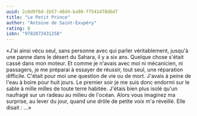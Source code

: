 ```yaml
---
uuid: 2c0d9f6d-1b57-48d4-ba98-ff541478d6d7
title: "Le Petit Prince"
author: "Antoine de Saint-Exupéry"
rating: 8
isbn: "9782072431258"
---
```


«J'ai ainsi vécu seul, sans personne avec qui parler véritablement, jusqu'à une panne dans le désert du Sahara, il y a six ans. Quelque chose s'était cassé dans mon moteur. Et comme je n'avais avec moi ni mécanicien, ni passagers, je me préparai à essayer de réussir, tout seul, une réparation difficile. C'était pour moi une question de vie ou de mort. J'avais à peine de l'eau à boire pour huit jours. Le premier soir je me suis donc endormi sur le sable à mille milles de toute terre habitée. J'étais bien plus isolé qu'un naufragé sur un radeau au milieu de l'océan. Alors vous imaginez ma surprise, au lever du jour, quand une drôle de petite voix m'a réveillé. Elle disait : ...»